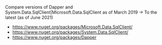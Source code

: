 Compare versions of Dapper and  System.Data.SqlClient|Microsoft.Data.SqlClient as of March 2019 -> To the latest (as of June 2021)
- https://www.nuget.org/packages/Microsoft.Data.SqlClient/
- https://www.nuget.org/packages/System.Data.SqlClient/
- https://www.nuget.org/packages/Dapper